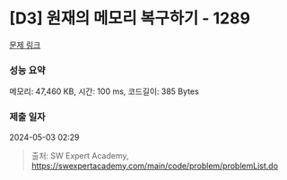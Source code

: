 # [D3] 원재의 메모리 복구하기 - 1289 

[문제 링크](https://swexpertacademy.com/main/code/problem/problemDetail.do?contestProbId=AV19AcoKI9sCFAZN) 

### 성능 요약

메모리: 47,460 KB, 시간: 100 ms, 코드길이: 385 Bytes

### 제출 일자

2024-05-03 02:29



> 출처: SW Expert Academy, https://swexpertacademy.com/main/code/problem/problemList.do